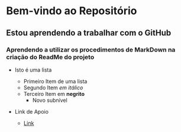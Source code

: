 # Bem-vindo ao Repositório
## Estou aprendendo a trabalhar com o GitHub
### Aprendendo a utilizar os procedimentos de MarkDown na criação do ReadMe do projeto

* Isto é uma lista
    + Primeiro Item de uma lista
    + Segundo Item *em itálico*
    + Terceiro Item em **negrito**
        + Novo subnível

* Link de Apoio
    + [Link](http://www.uninove.br)
